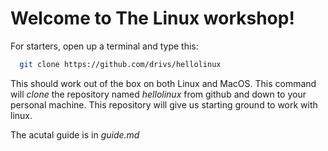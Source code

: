 # Welcome to The Linux workshop!

For starters, open up a terminal and type this:
```bash
  git clone https://github.com/drivs/hellolinux 
```

This should work out of the box on both Linux and MacOS. This command will
*clone* the repository named *hellolinux* from github and down to your personal
machine. This repository will give us starting ground to work with linux.

The acutal guide is in *guide.md*
